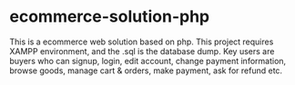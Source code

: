 # ecommerce-solution-php
This is a ecommerce web solution based on php.
This project requires XAMPP environment, and the .sql is the database dump.
Key users are buyers who can signup, login, edit account, change payment information, browse goods, manage cart & orders, make payment, ask for refund etc.
